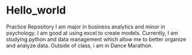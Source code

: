# Hello_world
Practice Repository
I am major in business analytics and minor in psychology. I am good at using excel to create models. Currently, I am studying python and data management which allow me to better organize and analyze data. 
Outside of class, i am in Dance Marathon.

